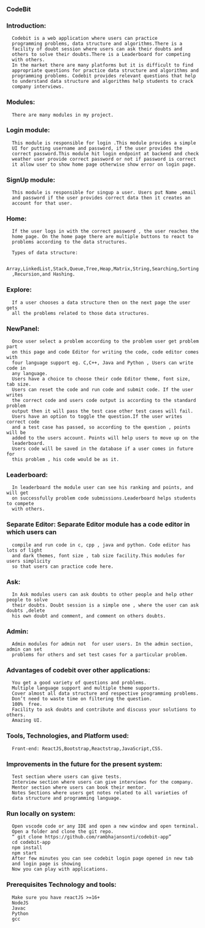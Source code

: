 ### CodeBit

### Introduction:

      Codebit is a web application where users can practice
      programming problems, data structure and algorithms.There is a
      facility of doubt session where users can ask their doubts and
      others to solve their doubts.There is a Leaderboard for competing
      with others.
      In the market there are many platforms but it is difficult to find
      appropriate questions for practice data structure and algorithms and
      programming problems. Codebit provides relevant questions that help
      to understand data structure and algorithms help students to crack
      company interviews.

### Modules:

      There are many modules in my project.

### Login module:

      This module is responsible for login .This module provides a simple
      UI for putting username and password, if the user provides the
      correct password.This module hit login endpoint at backend and check
      weather user provide correct password or not if password is correct
      it allow user to show home page otherwise show error on login page.

### SignUp module:

      This module is responsible for singup a user. Users put Name ,email
      and password if the user provides correct data then it creates an
      account for that user.

### Home:

      If the user logs in with the correct password , the user reaches the
      home page. On the home page there are multiple buttons to react to
      problems according to the data structures.

      Types of data structure:

      Array,LinkedList,Stack,Queue,Tree,Heap,Matrix,String,Searching,Sorting
      ,Recursion,and Hashing.

### Explore:

      If a user chooses a data structure then on the next page the user gets
      all the problems related to those data structures.

### NewPanel:

      Once user select a problem according to the problem user get problem part
      on this page and code Editor for writing the code, code editor comes with
      four language support eg. C,C++, Java and Python , Users can write code in
      any language.
      Users have a choice to choose their code Editor theme, font size, tab size.
      Users can reset the code and run code and submit code. If the user writes
      the correct code and users code output is according to the standard problem
      output then it will pass the test case other test cases will fail.
      Users have an option to toggle the question.If the user writes correct code
      and a test case has passed, so according to the question , points will be
      added to the users account. Points will help users to move up on the
      leaderboard.
      Users code will be saved in the database if a user comes in future for
      this problem , his code would be as it.

### Leaderboard:

      In leaderboard the module user can see his ranking and points, and will get
      on successfully problem code submissions.Leaderboard helps students to compete
      with others.

### Separate Editor: Separate Editor module has a code editor in which users can

      compile and run code in c, cpp , java and python. Code editor has lots of light
      and dark themes, font size , tab size facility.This modules for users simplicity
      so that users can practice code here.

### Ask:

      In Ask modules users can ask doubts to other people and help other people to solve
      their doubts. Doubt session is a simple one , where the user can ask doubts ,delete
      his own doubt and comment, and comment on others doubts.

### Admin:

      Admin modules for admin not  for user users. In the admin section, admin can set
      problems for others and set test cases for a particular problem.

### Advantages of codebit over other applications:

      You get a good variety of questions and problems.
      Multiple language support and multiple theme supports.
      Cover almost all data structure and respective programming problems.
      Don’t need to waste time on filtering the question.
      100%  free.
      Facility to ask doubts and contribute and discuss your solutions to others.
      Amazing UI.

### Tools, Technologies, and Platform used:

      Front-end: ReactJS,Bootstrap,Reactstrap,JavaScript,CSS.

### Improvements in the future for the present system:

      Test section where users can give tests.
      Interview section where users can give interviews for the company.
      Mentor section where users can book their mentor.
      Notes Sections where users get notes related to all varieties of
      data structure and programming language.

### Run locally on system:

      Open vscode code or any IDE and open a new window and open terminal.
      Open a folder and clone the git repo.
      “ git clone https://github.com/rambhajansonti/codebit-app”
      cd codebit-app
      npm install
      npm start
      After few minutes you can see codebit login page opened in new tab
      and login page is showing
      Now you can play with applications.

### Prerequisites Technology and tools:

      Make sure you have reactJS >=16+
      NodeJS
      Javac
      Python
      gcc

